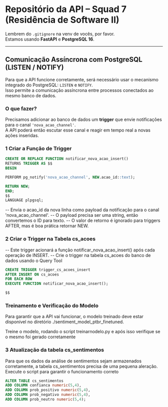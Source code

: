 # Repositório da API – Squad 7 (Residência de Software II)

Lembrem do `.gitignore` na venv de vocês, por favor.  
Estamos usando **FastAPI** e **PostgreSQL 16**.

---

## Comunicação Assíncrona com PostgreSQL (LISTEN / NOTIFY)

Para que a API funcione corretamente, será necessário usar o mecanismo integrado do PostgreSQL: `LISTEN` e `NOTIFY`.  
Isso permite a comunicação assíncrona entre processos conectados ao mesmo banco de dados.

### O que fazer?

Precisamos adicionar ao banco de dados um **trigger** que envie notificações para o canal `'nova_acao_channel'`.  
A API poderá então escutar esse canal e reagir em tempo real a novas ações inseridas.

### 1 Criar a Função de Trigger

```sql
CREATE OR REPLACE FUNCTION notificar_nova_acao_insert()
RETURNS TRIGGER AS $$
BEGIN

PERFORM pg_notify('nova_acao_channel', NEW.acao_id::text);

RETURN NEW;
END;
$$
LANGUAGE plpgsql;
```

-- Envia o acao_id da nova linha como payload da notificação para o canal 'nova_acao_channel'.
-- O payload precisa ser uma string, então convertemos o ID para texto.
-- O valor de retorno é ignorado para triggers AFTER, mas é boa prática retornar NEW.

### 2 Criar o Trigger na Tabela cs_acoes

-- Este trigger acionará a função notificar_nova_acao_insert() após cada operação de INSERT.
-- Crie o trigger na tabela cs_acoes do banco de dados usando o Query Tool

```sql
CREATE TRIGGER trigger_cs_acoes_insert
AFTER INSERT ON cs_acoes
FOR EACH ROW
EXECUTE FUNCTION notificar_nova_acao_insert();

$$
```
 ### Treinamento e Verificação do Modelo
 
 Para garantir que a API vai funcionar, o modelo treinado deve estar disponível no diretório ./sentiment_model_ptbr_finetuned.

Treine o modelo, rodando o script treinarnodelo.py e após isso verifique se o mesmo foi gerado corretamente


 ### 3 Atualização da tabela cs_sentimentos

Para que os dados da análise de sentimentos sejam armazenados corretamente, a tabela cs_sentimentos precisa de uma pequena aleração. Execute o script para garantir o funcionamento correto

 ```sql 
ALTER TABLE cs_sentimentos
ADD COLUMN confianca numeric(5,4),
ADD COLUMN prob_positivo numeric(5,4),
ADD COLUMN prob_negativo numeric(5,4),
ADD COLUMN prob_neutro numeric(5,4);
```
